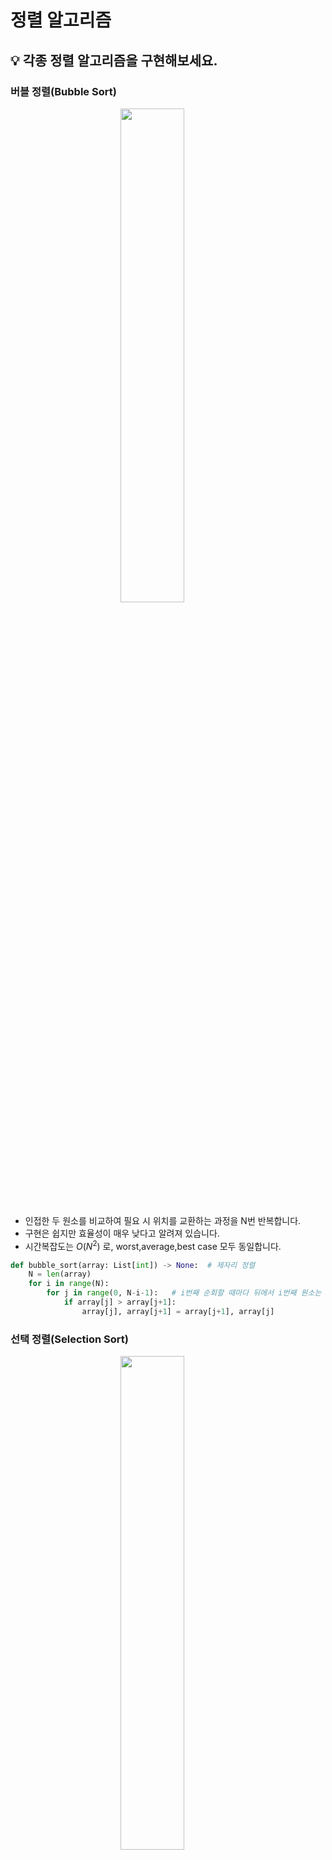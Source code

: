 # 정렬 알고리즘

## 💡 각종 정렬 알고리즘을 구현해보세요.

### 버블 정렬(Bubble Sort)

<p align="center"><img src="./images/bubble.gif" align="center" style="margin-right: 50;" width="45%"></p>

- 인접한 두 원소를 비교하여 필요 시 위치를 교환하는 과정을 N번 반복합니다.
- 구현은 쉽지만 효율성이 매우 낮다고 알려져 있습니다.
- 시간복잡도는 $O(N^2)$ 로, worst,average,best case 모두 동일합니다.

```python
def bubble_sort(array: List[int]) -> None:  # 제자리 정렬
    N = len(array)
    for i in range(N):
        for j in range(0, N-i-1):   # i번째 순회할 때마다 뒤에서 i번째 원소는 제자리를 찾아감
            if array[j] > array[j+1]:
                array[j], array[j+1] = array[j+1], array[j]
```

### 선택 정렬(Selection Sort)

<p align="center"><img src="./images/selection.gif" align="center" style="margin-right: 50;" width="45%"></p>

- 선택 정렬은 배열에서 작은 데이터를 선별하여서 데이터를 앞으로 보내는 정렬의 일종으로 효율성이 낮습니다.
- 시간복잡도: $O(N^2)$ 로, worst,average,best 모두 동일합니다.

```python
def selection_sort(arr:List[int]) -> None:
    n = len(arr)
    for i in range(n):
        min_idx = i
        for j in range(i + 1, n):
            if arr[min_idx] > arr[j]:
                min_idx = j
        arr[i], arr[min_idx] = arr[min_idx], arr[i]
```

### 삽입 정렬(Insertion Sort)

<p align="center"><img src="./images/insertion.gif" align="center" style="margin-right: 50;" width="45%"></p>

- 삽입 정렬은 자료 배열의 모든 요소를 앞에서부터 차례대로 이미 정렬된 배열 부분과 비교하여, 자신의 위치를 찾아 삽입함으로써 정렬을 완성하는 알고리즘입니다.
- 시간복잡도: $O(N^2)$:worst,average, $O(N)$: 이미 정렬되어 있다면 best

```python
def insertion_sort(array: List[int]) -> None:
    for end in range(1, len(array)):
        for i in range(end, 0, -1):
            if array[i - 1] > array[i]:
                array[i - 1], array[i] = array[i], array[i - 1]
```

_for문을 사용한 code_

```python
def insertion_sort(array: List[int]) -> None:   # 제자리 정렬
    N = len(array)

    for i in range(1, N):
        key = array[i]  # key 기억
        j = i-1  # key 이전 인덱스와 key 비교
        while j >= 0 and key < array[j]:    # 위치 찾을 때까지
            array[j+1] = array[j]           # 오른쪽 시프트
            j -= 1
        array[j+1] = key                    # 찾은 위치에는 기억한 key 삽입
```

_while문을 사용한 code_

### 퀵 정렬(Quick Sort)

<p align="center"><img src="./images/quick.gif" align="center" style="margin-right: 50;" width="45%"></p>

- 데이터 집합내에 임의의 기준(pivot)값을 정하고 해당 피벗으로 집합을 기준으로 두개의 부분 집합으로 나눈 후 한쪽 부분에는 피벗값보다 작은값들만, 다른 한쪽은 큰값들만 넣습니다. 더 이상 쪼갤 부분 집합이 없을 때까지 각각의 부분 집합에 대해 피벗/쪼개기 재귀적으로 적용합니다.
- 시간복잡도
  - average, best : $O(NlogN)$
  - worst : $O(N^2)$

```python
def quick_sort(array: List[int]) -> None:
    N = len(array)

    def sort(low, high):
        if high <= low:
            return
        mid = partition(array, low, high)
        sort(low, mid - 1)
        sort(mid, high)

    def partition(array, low, high):
        pivot = array[(low + high) // 2]  # 가운데 값 피벗 설정
        while low <= high:
            while array[low] < pivot:
                low += 1
            while array[high] > pivot:
                high -= 1
            if low <= high:
                array[low], array[high] = array[high], array[low]
                low, high = low + 1, high - 1
        return low

    sort(0, N-1)
```

_pseudo code_

```python
def quick_sort(arr):
    if len(arr) <= 1:
        return arr

    pivot = arr[len(arr) // 2]

    left = [x for x in arr if x < pivot]
    middle = [x for x in arr if x == pivot]
    right = [x for x in arr if x > pivot]

    return quick_sort(left) + middle + quick_sort(right)
```

_최적화된 코드_

### 합병 정렬

<p align="center"><img src="./images/merge.gif" align="center" style="margin-right: 50;" width="45%"></p>

- 둘 이상의 부분집합으로 가르고, 각 부분집합을 정렬한 다음 부분 집합들을 다시 정렬된 형태로 합치는 방식
- 일반적인 방법으로 구현했을 때 이 정렬은 안정 정렬에 속하며, 분할 정복 알고리즘의 하나입니다.
- 시간복잡도는 $O(NlogN)$으로, worst,average,best 각 케이스 모두 동일합니다.

```python
def merge_sort(array: List[int]) -> List[int]:   # 제자리 정렬 x

    def sort(array):
        """
        1. 가장 작은 단위(원소 1개)가 될 때까지 입력 배열을 2 개의 부분 배열로 분할
        2. 정렬하며 결합 (merge 함수 호출)
        """
        N = len(array)

        if N <= 1:
            return array

        mid = N//2
        left = sort(array[:mid])
        right = sort(array[mid:])

        return merge(left, right)

    def merge(left, right):
        """
        부분 배열을 정렬하면서 결합
        """
        sorted_list = []
        i, j = 0, 0

        # 정렬하면서 결합
        while i < len(left) and j < len(right):
            if left[i] < right[j]:
                sorted_list.append(left[i])
                i+=1
            else:
                sorted_list.append(right[j])
                j+=1

        # 두 부분 배열의 남은 부분 이어붙이기
        if i < len(left):
            sorted_list += left[i:]
        if j < len(right):
            sorted_list += right[j:]

        return sorted_list

    return sort(array)

```

_pseudo code_

```python
def merge_sort(array: List[int]) -> None:
    if len(array) < 2:
        return array

    mid = len(array) // 2
    left = merge_sort(array[:mid])
    right = merge_sort(array[mid:])

    merged_arr = []
    l = r = 0
    while l < len(left) and r < len(right):
        if left[l] < right[r]:
            merged_arr.append(left[l])
            l += 1
        else:
            merged_arr.append(right[r])
            r += 1

    merged_arr += left[l:]
    merged_arr += right[r:]
    return merged_arr
```

_최적화된 코드_

### 힙 정렬(Heap Sort)

<p align="center"><img src="./images/heap.gif" align="center" style="margin-right: 50;" width="45%"></p>

- 힙 정렬이란 최대 힙 트리나 최소 힙 트리를 구성해 정렬을 하는 방법으로서, 내림차순 정렬을 위해서는 최소 힙을 구성하고 오름차순 정렬을 위해서는 최대 힙을 구성하면 됩니다.
- 시간복잡도: $O(NlogN)$ worst,average,best 모두 동일

```python
def heap_sort(arr:List[int]) -> List[int]:
    def heapify(arr, n, i):
        """
        힙 형태로 변환
        """
        largest = i
        l = 2 * i + 1
        r = 2 * i + 2

        if l < n and arr[i] < arr[l]:
            largest = l

        if r < n and arr[largest] < arr[r]:
            largest = r

        if largest != i:
            arr[i], arr[largest] = arr[largest], arr[i]
            heapify(arr, n, largest)

    n = len(arr)
    for i in range(n, -1, -1):
        heapify(arr, n, i)

    for i in range(n-1, 0, -1):
        arr[i], arr[0] = arr[0], arr[i]
        heapify(arr, i, 0)

    return arr
```

### 계수 정렬(Counting Sort)

<p align="center"><img src="./images/counting.gif" align="center" style="margin-right: 50;" width="45%"></p>

- 계수 정렬 또는 카운팅 소트는 컴퓨터 과학에서 정렬 알고리즘의 하나로서, 작은 양의 정수들인 키에 따라 객체를 수집하는 것, 즉 정수 정렬 알고리즘의 하나입니다.
- 시간 복잡도: $O(N+K)$

```python
def counting_sort(array: List[int]) -> List[int]:   # 제자리 정렬 x
    count_array = [0 for _ in range(max(array)+1)]

    # 카운팅
    for num in array:
        count_array[num]+=1

    # 누적합으로 갱신
    for i in range(1, len(count_array)):
        count_array[i] += count_array[i-1]

    result = [0 for _ in range(len(array))]

    # 누적합 인덱스와 값 참조해서 새로운 배열의 정렬 위치에 삽입하기
    for num in array:
        idx = count_array[num]
        result[idx-1] = num
        count_array[num] -= 1

    return result
```

### 기수 정렬(Radix Sort)

<p align="center"><img src="./images/radix.gif" align="center" style="margin-right: 50;" width="45%"></p>

- 기수 정렬은 낮은 자리 수부터 비교해가며 정렬합니다. 비교연산을 하지 않아 빠르지만, 또 다른 메모리 공간을 필요하다는게 **단점** 입니다.
- 기수정렬은 낮은 자리수부터 비교하여 정렬해 간다는 것을 기본 개념으로 하는 정렬 알고리즘입니다.
- 기수정렬은 비교 연산을 하지 않으며 정렬 속도가 빠르지만 데이터 전체 크기에 기수 테이블의 크기만한 메모리가 더 필요합니다.
- 시간복잡도: $O(dN)$

```python
def radix_sort(arr):
    RADIX = 10
    placement = 1

    max_digit = max(arr)

    while placement < max_digit:
        buckets = [list() for _ in range(RADIX)]

        for i in arr:
            tmp = int((i / placement) % RADIX)
            buckets[tmp].append(i)

        a = 0
        for b in range(RADIX):
            buck = buckets[b]
            for i in buck:
                arr[a] = i
                a += 1

        placement *= RADIX
```

_버킷을 사용하여 구현_

```python
def counting_sort(arr, exp):
    n = len(arr)
    output = [0] * n
    count = [0] * 10

    for i in range(n):
        index = arr[i] // exp
        count[index % 10] += 1

    for i in range(1, 10):
        count[i] += count[i - 1]

    i = n - 1
    while i >= 0:
        index = arr[i] // exp
        output[count[index % 10] - 1] = arr[i]
        count[index % 10] -= 1
        i -= 1

    for i in range(n):
        arr[i] = output[i]

def radix_sort(arr):
    max_value = max(arr)
    exp = 1

    while max_value // exp > 0:
        counting_sort(arr, exp)
        exp *= 10
```

_계수 정렬을 사용하여 구현_

<p align="center"><img src="./images/sort_summary.png" align="center" style="margin-right: 50;" width="45%"></p>

<br>

## 📑 꼬리질문

### 파이썬의 sort는 어떤 정렬 알고리즘을 사용하나?

2002년 소프트웨어 엔지니어 Tim Peters에 의하여 Tim sort가 등장했다. 이 정렬 알고리즘은 Insertion sort와 Merge sort를 결합하여 만든 정렬로 Python, Java SE 7, Android, Google chrome (V8), 그리고 swift까지 많은 프로그래밍 언어에서 표준 정렬 알고리즘으로 채택되어 사용되고 있습니다.

[[Tim Sort - Python]](https://github.com/python/cpython/blob/ba18c0b13ba3c08077ea3db6658328523823a33f/Objects/listobject.c#L1051)

<br>

## 🐍 꼬꼬무

### Tim Sort는 왜 Insertion Sort와 Merge Sort를 결합했을까?

<p align="center"><img src="./images/sort_table.png" align="center" style="margin-right: 50;" width="45%"></p>

<br>

Tim sort는 Merge sort를 기반으로 하되, 좀 더 효율적으로 run을 나누고 제각기 다른 크기를 가진 run을 최대한 효율적인 방법으로 병합하며 실생활 데이터의 특성을 이용하여 여러 가지 최적화 기법을 도입한 정렬 알고리즘입니다.

완전히 무작위인 데이터에 대해서는 속도가 빠른 편은 아니지만 일정한 패턴이 있는 일반적인 데이터에 대해서는 빠른 성능을 보여주고 안정적이며 최악의 시간 복잡도가 $O(nlogn)$이기에 지금까지도 많은 언어에서 표준 정렬 알고리즘으로 채택하여 사용하고 있습니다.

<br>

## 📚 Reference

[네이버 블로그 - Tim sort에 대해 알아보자](https://d2.naver.com/helloworld/0315536)

[티스토리 - 정렬 알고리즘의 선택과 종류 7가지](https://hyo-ue4study.tistory.com/68)

[chatGPT](<[https://chat.openai.com](https://chat.openai.com/)>)
